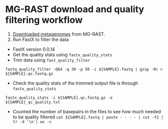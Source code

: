 # MG-RAST download and quality filtering workflow

1. [Downloaded metagenomes](https://github.com/ShadeLab/meta_arsenic/blob/master/gene_targeted_assembly/MG-RAST_download/download_notes.md) from MG-RAST.
2. Run FastX to filter the data
* FastX version 0.0.14
* Get the quality stats using `fastx_quality_stats`
* Trim data using `fast_quality_filter`

`fastq_quality_filter -Q64 -q 30 -p 50 -i ${SAMPLE}.fastq | gzip -9c > ${SAMPLE}.qc.fastq.gz`        

* Check the quality stats of the trimmed output file is through `fastx_quality_stats`

`fastx_quality_stats -i ${SAMPLE}.qc.fastq.gz -o ${SAMPLE}_qc_quality.txt`

* Counted the number of basepairs in the files to see how much needed to be quality filtered
`cat ${SAMPLE}.fastq | paste - - - - | cut -f2 | tr -d '\n'| wc -c`